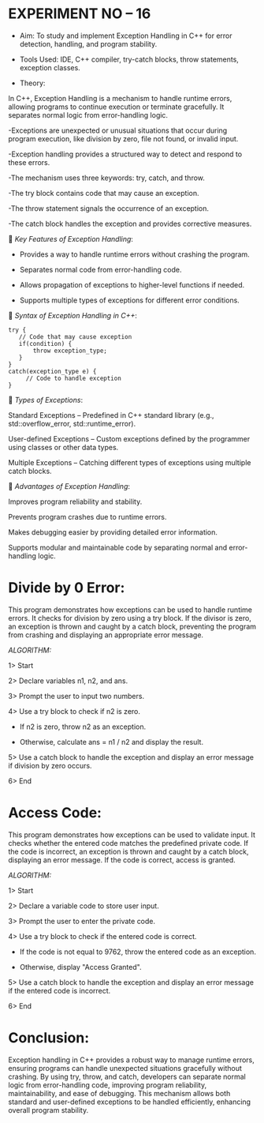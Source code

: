 # EXPERIMENT NO – 16

* Aim: To study and implement Exception Handling in C++ for error detection, handling, and program stability.

* Tools Used: IDE, C++ compiler, try-catch blocks, throw statements, exception classes.

* Theory:

In C++, Exception Handling is a mechanism to handle runtime errors, allowing programs to continue execution or terminate gracefully. It separates normal logic from error-handling logic.

-Exceptions are unexpected or unusual situations that occur during program execution, like division by zero, file not found, or invalid input.

-Exception handling provides a structured way to detect and respond to these errors.

-The mechanism uses three keywords: try, catch, and throw.

-The try block contains code that may cause an exception.

-The throw statement signals the occurrence of an exception.

-The catch block handles the exception and provides corrective measures.

🔹 *Key Features of Exception Handling*:

* Provides a way to handle runtime errors without crashing the program.

* Separates normal code from error-handling code.

* Allows propagation of exceptions to higher-level functions if needed.

* Supports multiple types of exceptions for different error conditions.

🔹 *Syntax of Exception Handling in C++*:

    try {
       // Code that may cause exception
       if(condition) {
           throw exception_type;
       }
    } 
    catch(exception_type e) {
         // Code to handle exception
    }


🔹 *Types of Exceptions*:

Standard Exceptions – Predefined in C++ standard library (e.g., std::overflow_error, std::runtime_error).

User-defined Exceptions – Custom exceptions defined by the programmer using classes or other data types.

Multiple Exceptions – Catching different types of exceptions using multiple catch blocks.

🔹 *Advantages of Exception Handling*:

Improves program reliability and stability.

Prevents program crashes due to runtime errors.

Makes debugging easier by providing detailed error information.

Supports modular and maintainable code by separating normal and error-handling logic.


# Divide by 0 Error:

This program demonstrates how exceptions can be used to handle runtime errors. It checks for division by zero using a try block. If the divisor is zero, an exception is thrown and caught by a catch block, preventing the program from crashing and displaying an appropriate error message.

*ALGORITHM:*

1> Start

2> Declare variables n1, n2, and ans.

3> Prompt the user to input two numbers.

4> Use a try block to check if n2 is zero.

* If n2 is zero, throw n2 as an exception.

* Otherwise, calculate ans = n1 / n2 and display the result.

5> Use a catch block to handle the exception and display an error message if division by zero occurs.

6> End

# Access Code:

This program demonstrates how exceptions can be used to validate input. It checks whether the entered code matches the predefined private code. If the code is incorrect, an exception is thrown and caught by a catch block, displaying an error message. If the code is correct, access is granted.

*ALGORITHM:*

1> Start

2> Declare a variable code to store user input.

3> Prompt the user to enter the private code.

4> Use a try block to check if the entered code is correct.

* If the code is not equal to 9762, throw the entered code as an exception.

* Otherwise, display "Access Granted".

5> Use a catch block to handle the exception and display an error message if the entered code is incorrect.

6> End

# Conclusion:

Exception handling in C++ provides a robust way to manage runtime errors, ensuring programs can handle unexpected situations gracefully without crashing. By using try, throw, and catch, developers can separate normal logic from error-handling code, improving program reliability, maintainability, and ease of debugging. This mechanism allows both standard and user-defined exceptions to be handled efficiently, enhancing overall program stability.

